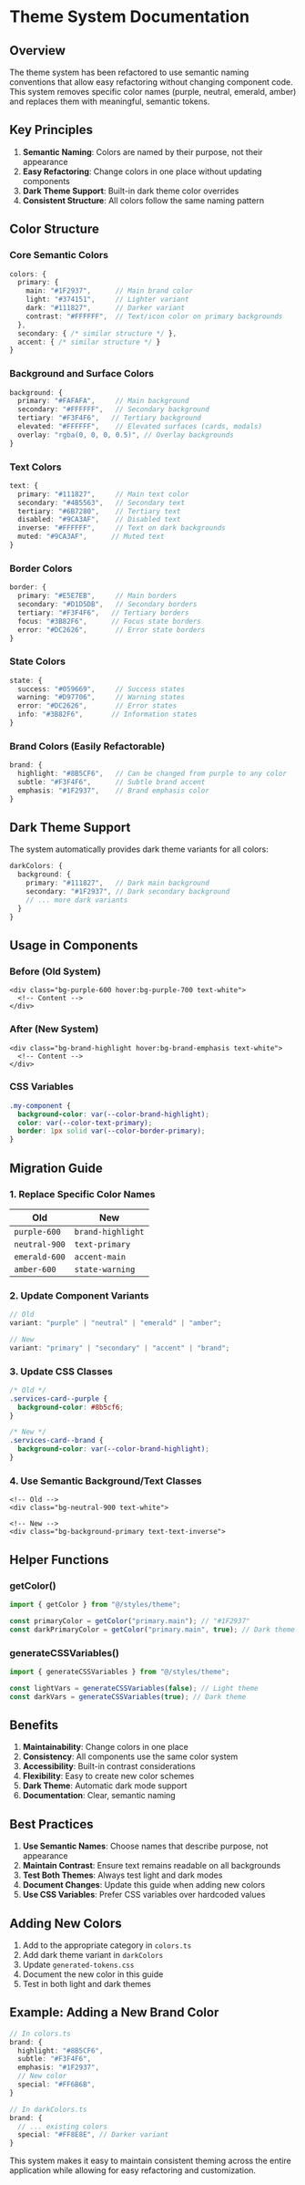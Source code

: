 # Theme System Documentation

## Overview

The theme system has been refactored to use semantic naming conventions that allow easy refactoring without changing component code. This system removes specific color names (purple, neutral, emerald, amber) and replaces them with meaningful, semantic tokens.

## Key Principles

1. **Semantic Naming**: Colors are named by their purpose, not their appearance
2. **Easy Refactoring**: Change colors in one place without updating components
3. **Dark Theme Support**: Built-in dark theme color overrides
4. **Consistent Structure**: All colors follow the same naming pattern

## Color Structure

### Core Semantic Colors

```typescript
colors: {
  primary: {
    main: "#1F2937",      // Main brand color
    light: "#374151",     // Lighter variant
    dark: "#111827",      // Darker variant
    contrast: "#FFFFFF",  // Text/icon color on primary backgrounds
  },
  secondary: { /* similar structure */ },
  accent: { /* similar structure */ }
}
```

### Background and Surface Colors

```typescript
background: {
  primary: "#FAFAFA",     // Main background
  secondary: "#FFFFFF",   // Secondary background
  tertiary: "#F3F4F6",   // Tertiary background
  elevated: "#FFFFFF",    // Elevated surfaces (cards, modals)
  overlay: "rgba(0, 0, 0, 0.5)", // Overlay backgrounds
}
```

### Text Colors

```typescript
text: {
  primary: "#111827",     // Main text color
  secondary: "#4B5563",   // Secondary text
  tertiary: "#6B7280",    // Tertiary text
  disabled: "#9CA3AF",    // Disabled text
  inverse: "#FFFFFF",     // Text on dark backgrounds
  muted: "#9CA3AF",      // Muted text
}
```

### Border Colors

```typescript
border: {
  primary: "#E5E7EB",     // Main borders
  secondary: "#D1D5DB",   // Secondary borders
  tertiary: "#F3F4F6",   // Tertiary borders
  focus: "#3B82F6",      // Focus state borders
  error: "#DC2626",       // Error state borders
}
```

### State Colors

```typescript
state: {
  success: "#059669",     // Success states
  warning: "#D97706",     // Warning states
  error: "#DC2626",       // Error states
  info: "#3B82F6",       // Information states
}
```

### Brand Colors (Easily Refactorable)

```typescript
brand: {
  highlight: "#8B5CF6",   // Can be changed from purple to any color
  subtle: "#F3F4F6",      // Subtle brand accent
  emphasis: "#1F2937",    // Brand emphasis color
}
```

## Dark Theme Support

The system automatically provides dark theme variants for all colors:

```typescript
darkColors: {
  background: {
    primary: "#111827",   // Dark main background
    secondary: "#1F2937", // Dark secondary background
    // ... more dark variants
  }
}
```

## Usage in Components

### Before (Old System)

```astro
<div class="bg-purple-600 hover:bg-purple-700 text-white">
  <!-- Content -->
</div>
```

### After (New System)

```astro
<div class="bg-brand-highlight hover:bg-brand-emphasis text-white">
  <!-- Content -->
</div>
```

### CSS Variables

```css
.my-component {
  background-color: var(--color-brand-highlight);
  color: var(--color-text-primary);
  border: 1px solid var(--color-border-primary);
}
```

## Migration Guide

### 1. Replace Specific Color Names

| Old           | New               |
| ------------- | ----------------- |
| `purple-600`  | `brand-highlight` |
| `neutral-900` | `text-primary`    |
| `emerald-600` | `accent-main`     |
| `amber-600`   | `state-warning`   |

### 2. Update Component Variants

```typescript
// Old
variant: "purple" | "neutral" | "emerald" | "amber";

// New
variant: "primary" | "secondary" | "accent" | "brand";
```

### 3. Update CSS Classes

```css
/* Old */
.services-card--purple {
  background-color: #8b5cf6;
}

/* New */
.services-card--brand {
  background-color: var(--color-brand-highlight);
}
```

### 4. Use Semantic Background/Text Classes

```astro
<!-- Old -->
<div class="bg-neutral-900 text-white">

<!-- New -->
<div class="bg-background-primary text-text-inverse">
```

## Helper Functions

### getColor()

```typescript
import { getColor } from "@/styles/theme";

const primaryColor = getColor("primary.main"); // "#1F2937"
const darkPrimaryColor = getColor("primary.main", true); // Dark theme variant
```

### generateCSSVariables()

```typescript
import { generateCSSVariables } from "@/styles/theme";

const lightVars = generateCSSVariables(false); // Light theme
const darkVars = generateCSSVariables(true); // Dark theme
```

## Benefits

1. **Maintainability**: Change colors in one place
2. **Consistency**: All components use the same color system
3. **Accessibility**: Built-in contrast considerations
4. **Flexibility**: Easy to create new color schemes
5. **Dark Theme**: Automatic dark mode support
6. **Documentation**: Clear, semantic naming

## Best Practices

1. **Use Semantic Names**: Choose names that describe purpose, not appearance
2. **Maintain Contrast**: Ensure text remains readable on all backgrounds
3. **Test Both Themes**: Always test light and dark modes
4. **Document Changes**: Update this guide when adding new colors
5. **Use CSS Variables**: Prefer CSS variables over hardcoded values

## Adding New Colors

1. Add to the appropriate category in `colors.ts`
2. Add dark theme variant in `darkColors`
3. Update `generated-tokens.css`
4. Document the new color in this guide
5. Test in both light and dark themes

## Example: Adding a New Brand Color

```typescript
// In colors.ts
brand: {
  highlight: "#8B5CF6",
  subtle: "#F3F4F6",
  emphasis: "#1F2937",
  // New color
  special: "#FF6B6B",
}

// In darkColors.ts
brand: {
  // ... existing colors
  special: "#FF8E8E", // Darker variant
}
```

This system makes it easy to maintain consistent theming across the entire application while allowing for easy refactoring and customization.
